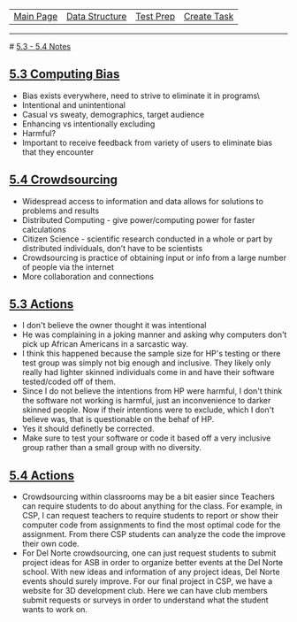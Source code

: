 <table>
    <tr>
        <td><a href="https://maboinjd.github.io/Tri-3-Erik-Peterson/">Main Page</a></td>
        <td><a href="https://maboinjd.github.io/Tri-3-Erik-Peterson/testprep">Data Structure </a></td>
        <td><a href="https://maboinjd.github.io/Tri-3-Erik-Peterson/testprep">Test Prep </a></td>
        <td><a href="https://maboinjd.github.io/Tri-3-Erik-Peterson/createtask">Create Task</a></td>
    </tr>
</table>
<hr>
# <u>5.3 - 5.4 Notes</u>

## <u>5.3 Computing Bias </u>
- Bias exists everywhere, need to strive to eliminate it in programs\
- Intentional and unintentional
- Casual vs sweaty, demographics, target audience
- Enhancing vs intentionally excluding
- Harmful?
- Important to receive feedback from variety of users to eliminate bias that they encounter

## <u>5.4 Crowdsourcing</u>
- Widespread access to information and data allows for solutions to problems and results
- Distributed Computing - give power/computing power for faster calculations
- Citizen Science - scientific research conducted in a whole or part by distributed individuals, don’t have to be scientists
- Crowdsourcing is practice of obtaining input or info from a large number of people via the internet
- More collaboration and connections

## <u>5.3 Actions</u>
- I don't believe the owner thought it was intentional
- He was complaining in a joking manner and asking why computers don't pick up African Americans in a sarcastic way. 
- I think this happened because the sample size for HP's testing or there test group was simply not big enough and inclusive. They likely only really had lighter skinned individuals come in and have their software tested/coded off of them.
- Since I do not believe the intentions from HP were harmful, I don't think the software not working is harmful, just an inconvenience to darker skinned people. Now if their intentions were to exclude, which I don't believe was, that is questionable on the behaf of HP.
- Yes it should definetly be corrected.
- Make sure to test your software or code it based off a very inclusive group rather than a small group with no diversity. 

## <u>5.4 Actions</u>
- Crowdsourcing within classrooms may be a bit easier since Teachers can require students to do about anything for the class. For example, in CSP, I can request teachers to require students to report or show their computer code from assignments to find the most optimal code for the assignment. From there CSP students can analyze the code the improve their own code. 
- For Del Norte crowdsourcing, one can just request students to submit project ideas for ASB in order to organize better events at the Del Norte school. With new ideas and information of any project ideas, Del Norte events should surely improve. For our final project in CSP, we have a website for 3D development club. Here we can have club members submit requests or surveys in order to understand what the student wants to work on. 
